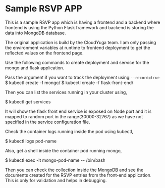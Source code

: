 # Sample RSVP APP

This is a sample RSVP app which is having a frontend and a backend where frontend is using the Python Flask framework and backend is storing the data into MongoDB database.

The original application is build by the CloudYuga team. I am only passing the environment variables at runtime to frontend deployment to get the reflected values on the frontend page.

Use the following commands to create deployment and service for the mongo and flask application.

Pass the argument if you want to track the deployment using `--record=true`
  $ kubectl create -f mongo/
  $ kubectl create -f flask-front-end/

Then you can list the services running in your cluster using,

  $ kubectl get services
  
It will show the flask front end service is exposed on Node port and it is mapped to random port in the range(30000-32767) as we have not specified in the service configuration file.

Check the container logs running inside the pod using kubectl,

  $ kubectl logs pod-name

Also, get a shell inside the container pod running mongo,

  $ kubectl exec -it mongo-pod-name -- /bin/bash

Then you can check the collection inside the MongoDB and see the documents created for the RSVP entries from the front-end application. This is only for validation and helps in debugging. 
